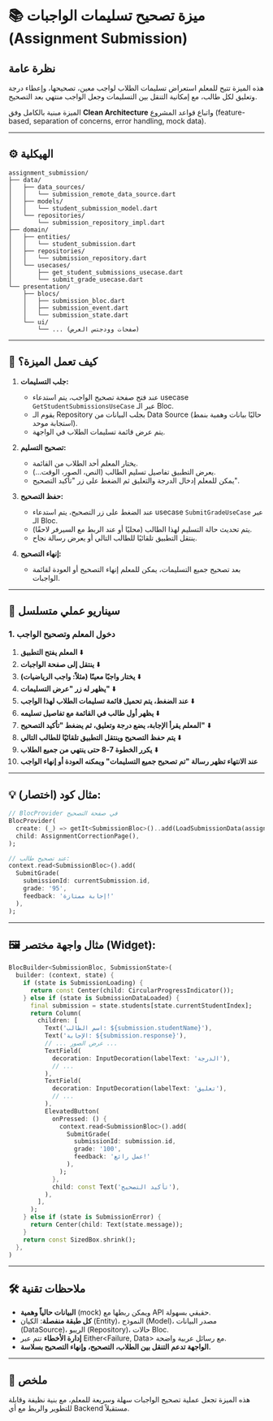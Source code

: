# 📚 ميزة تصحيح تسليمات الواجبات (Assignment Submission)

## نظرة عامة

هذه الميزة تتيح للمعلم استعراض تسليمات الطلاب لواجب معين، تصحيحها، وإعطاء درجة وتعليق لكل طالب، مع إمكانية التنقل بين التسليمات وجعل الواجب منتهي بعد التصحيح.

الميزة مبنية بالكامل وفق **Clean Architecture** واتباع قواعد المشروع (feature-based, separation of concerns, error handling, mock data).

---

## ⚙️ الهيكلية

```
assignment_submission/
├── data/
│   ├── data_sources/
│   │   └── submission_remote_data_source.dart
│   ├── models/
│   │   └── student_submission_model.dart
│   └── repositories/
│       └── submission_repository_impl.dart
├── domain/
│   ├── entities/
│   │   └── student_submission.dart
│   ├── repositories/
│   │   └── submission_repository.dart
│   └── usecases/
│       ├── get_student_submissions_usecase.dart
│       └── submit_grade_usecase.dart
└── presentation/
    ├── blocs/
    │   ├── submission_bloc.dart
    │   ├── submission_event.dart
    │   └── submission_state.dart
    └── ui/
        └── ... (صفحات وودجتس العرض)
```

---

## 🧩 كيف تعمل الميزة؟

1. **جلب التسليمات:**
   - عند فتح صفحة تصحيح الواجب، يتم استدعاء usecase `GetStudentSubmissionsUseCase` عبر الـ Bloc.
   - يقوم الـ Repository بجلب البيانات من Data Source (حاليًا بيانات وهمية بنمط استجابة موحد).
   - يتم عرض قائمة تسليمات الطلاب في الواجهة.

2. **تصحيح التسليم:**
   - يختار المعلم أحد الطلاب من القائمة.
   - يعرض التطبيق تفاصيل تسليم الطالب (النص، الصور، الوقت...).
   - يمكن للمعلم إدخال الدرجة والتعليق ثم الضغط على زر "تأكيد التصحيح".

3. **حفظ التصحيح:**
   - عند الضغط على زر التصحيح، يتم استدعاء usecase `SubmitGradeUseCase` عبر الـ Bloc.
   - يتم تحديث حالة التسليم لهذا الطالب (محليًا أو عند الربط مع السيرفر لاحقًا).
   - ينتقل التطبيق تلقائيًا للطالب التالي أو يعرض رسالة نجاح.

4. **إنهاء التصحيح:**
   - بعد تصحيح جميع التسليمات، يمكن للمعلم إنهاء التصحيح أو العودة لقائمة الواجبات.

---

## 📝 سيناريو عملي متسلسل

### **1. دخول المعلم وتصحيح الواجب**

1. **المعلم يفتح التطبيق**  ⬇️  
2. **ينتقل إلى صفحة الواجبات**  ⬇️  
3. **يختار واجبًا معينًا (مثلاً: واجب الرياضيات)**  ⬇️  
4. **يظهر له زر "عرض التسليمات"**  ⬇️  
5. **عند الضغط، يتم تحميل قائمة تسليمات الطلاب لهذا الواجب**  ⬇️  
6. **يظهر أول طالب في القائمة مع تفاصيل تسليمه**  ⬇️  
7. **المعلم يقرأ الإجابة، يضع درجة وتعليق، ثم يضغط "تأكيد التصحيح"**  ⬇️  
8. **يتم حفظ التصحيح وينتقل التطبيق تلقائيًا للطالب التالي**  ⬇️  
9. **يكرر الخطوة 7-8 حتى ينتهي من جميع الطلاب**  ⬇️  
10. **عند الانتهاء تظهر رسالة "تم تصحيح جميع التسليمات" ويمكنه العودة أو إنهاء الواجب**

---

## 💡 مثال كود (اختصار):

```dart
// BlocProvider في صفحة التصحيح
BlocProvider(
  create: (_) => getIt<SubmissionBloc>()..add(LoadSubmissionData(assignmentId)),
  child: AssignmentCorrectionPage(),
);

// عند تصحيح طالب:
context.read<SubmissionBloc>().add(
  SubmitGrade(
    submissionId: currentSubmission.id,
    grade: '95',
    feedback: 'إجابة ممتازة!'
  ),
);
```

---

## 🖼️ مثال واجهة مختصر (Widget):

```dart
BlocBuilder<SubmissionBloc, SubmissionState>(
  builder: (context, state) {
    if (state is SubmissionLoading) {
      return const Center(child: CircularProgressIndicator());
    } else if (state is SubmissionDataLoaded) {
      final submission = state.students[state.currentStudentIndex];
      return Column(
        children: [
          Text('اسم الطالب: ${submission.studentName}'),
          Text('الإجابة: ${submission.response}'),
          // ... عرض الصور ...
          TextField(
            decoration: InputDecoration(labelText: 'الدرجة'),
            // ...
          ),
          TextField(
            decoration: InputDecoration(labelText: 'تعليق'),
            // ...
          ),
          ElevatedButton(
            onPressed: () {
              context.read<SubmissionBloc>().add(
                SubmitGrade(
                  submissionId: submission.id,
                  grade: '100',
                  feedback: 'عمل رائع!'
                ),
              );
            },
            child: const Text('تأكيد التصحيح'),
          ),
        ],
      );
    } else if (state is SubmissionError) {
      return Center(child: Text(state.message));
    }
    return const SizedBox.shrink();
  },
)
```

---

## 🛠️ ملاحظات تقنية

- **البيانات حالياً وهمية** (mock) ويمكن ربطها مع API حقيقي بسهولة.
- **كل طبقة منفصلة**: الكيان (Entity)، النموذج (Model)، مصدر البيانات (DataSource)، الريبو (Repository)، حالات Bloc.
- **إدارة الأخطاء** تتم عبر Either<Failure, Data> مع رسائل عربية واضحة.
- **الواجهة تدعم التنقل بين الطلاب، التصحيح، وإنهاء التصحيح بسلاسة.**

---

## 🏁 ملخص

هذه الميزة تجعل عملية تصحيح الواجبات سهلة وسريعة للمعلم، مع بنية نظيفة وقابلة للتطوير والربط مع أي Backend مستقبلاً. 